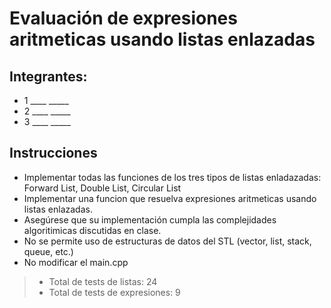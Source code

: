 # Evaluación de expresiones aritmeticas usando listas enlazadas

## Integrantes: 
- 1 ____   _____
- 2 ____   _____
- 3 ____   _____

## Instrucciones 

- Implementar todas las funciones de los tres tipos de listas enladazadas: Forward List, Double List, Circular List 
- Implementar una funcion que resuelva expresiones aritmeticas usando listas enlazadas.
- Asegúrese que su implementación cumpla las complejidades algoritimicas discutidas en clase. 
- No se permite uso de estructuras de datos del STL (vector, list, stack, queue, etc.)
- No modificar el main.cpp
  
> - Total de tests de listas: 24
> - Total de tests de expresiones: 9
